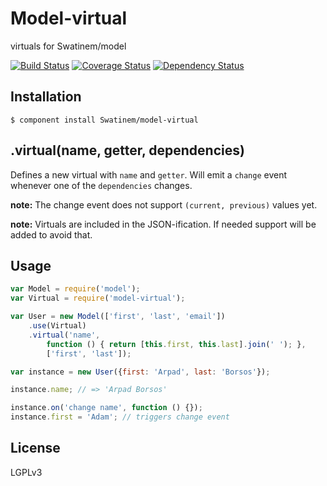 # Model-virtual

virtuals for Swatinem/model

[![Build Status](https://travis-ci.org/Swatinem/model-virtual.png?branch=master)](https://travis-ci.org/Swatinem/model-virtual)
[![Coverage Status](https://coveralls.io/repos/Swatinem/model-virtual/badge.png?branch=master)](https://coveralls.io/r/Swatinem/model-virtual)
[![Dependency Status](https://gemnasium.com/Swatinem/model-virtual.png)](https://gemnasium.com/Swatinem/model-virtual)

## Installation

    $ component install Swatinem/model-virtual

## .virtual(name, getter, dependencies)

Defines a new virtual with `name` and `getter`.
Will emit a `change` event whenever one of the `dependencies` changes.

**note:** The change event does not support `(current, previous)` values yet.

**note:** Virtuals are included in the JSON-ification. If needed support will
be added to avoid that.

## Usage

```js
var Model = require('model');
var Virtual = require('model-virtual');

var User = new Model(['first', 'last', 'email'])
	.use(Virtual)
	.virtual('name',
		function () { return [this.first, this.last].join(' '); },
		['first', 'last']);

var instance = new User({first: 'Arpad', last: 'Borsos'});

instance.name; // => 'Arpad Borsos'

instance.on('change name', function () {});
instance.first = 'Adam'; // triggers change event
```

## License

  LGPLv3

